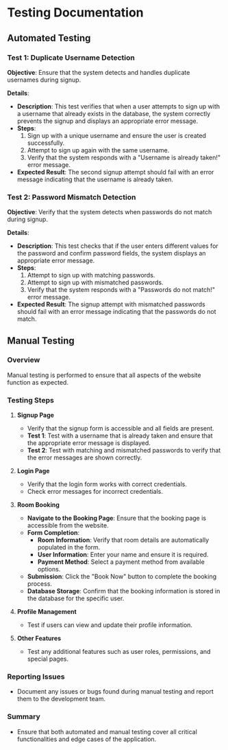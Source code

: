 # Testing Documentation

## Automated Testing

### Test 1: Duplicate Username Detection
**Objective**: Ensure that the system detects and handles duplicate usernames during signup.

**Details**: 
- **Description**: This test verifies that when a user attempts to sign up with a username that already exists in the database, the system correctly prevents the signup and displays an appropriate error message.
- **Steps**:
  1. Sign up with a unique username and ensure the user is created successfully.
  2. Attempt to sign up again with the same username.
  3. Verify that the system responds with a "Username is already taken!" error message.
- **Expected Result**: The second signup attempt should fail with an error message indicating that the username is already taken.

### Test 2: Password Mismatch Detection
**Objective**: Verify that the system detects when passwords do not match during signup.

**Details**: 
- **Description**: This test checks that if the user enters different values for the password and confirm password fields, the system displays an appropriate error message.
- **Steps**:
  1. Attempt to sign up with matching passwords.
  2. Attempt to sign up with mismatched passwords.
  3. Verify that the system responds with a "Passwords do not match!" error message.
- **Expected Result**: The signup attempt with mismatched passwords should fail with an error message indicating that the passwords do not match.

## Manual Testing

### Overview
Manual testing is performed to ensure that all aspects of the website function as expected.

### Testing Steps

1. **Signup Page**
   - Verify that the signup form is accessible and all fields are present.
   - **Test 1**: Test with a username that is already taken and ensure that the appropriate error message is displayed.
   - **Test 2**: Test with matching and mismatched passwords to verify that the error messages are shown correctly.

2. **Login Page**
   - Verify that the login form works with correct credentials.
   - Check error messages for incorrect credentials.

3. **Room Booking**
   - **Navigate to the Booking Page**: Ensure that the booking page is accessible from the website.
   - **Form Completion**:
     - **Room Information**: Verify that room details are automatically populated in the form.
     - **User Information**: Enter your name and ensure it is required.
     - **Payment Method**: Select a payment method from available options.
   - **Submission**: Click the "Book Now" button to complete the booking process.
   - **Database Storage**: Confirm that the booking information is stored in the database for the specific user.

4. **Profile Management**
   - Test if users can view and update their profile information.

5. **Other Features**
   - Test any additional features such as user roles, permissions, and special pages.

### Reporting Issues
- Document any issues or bugs found during manual testing and report them to the development team.

### Summary
- Ensure that both automated and manual testing cover all critical functionalities and edge cases of the application.


